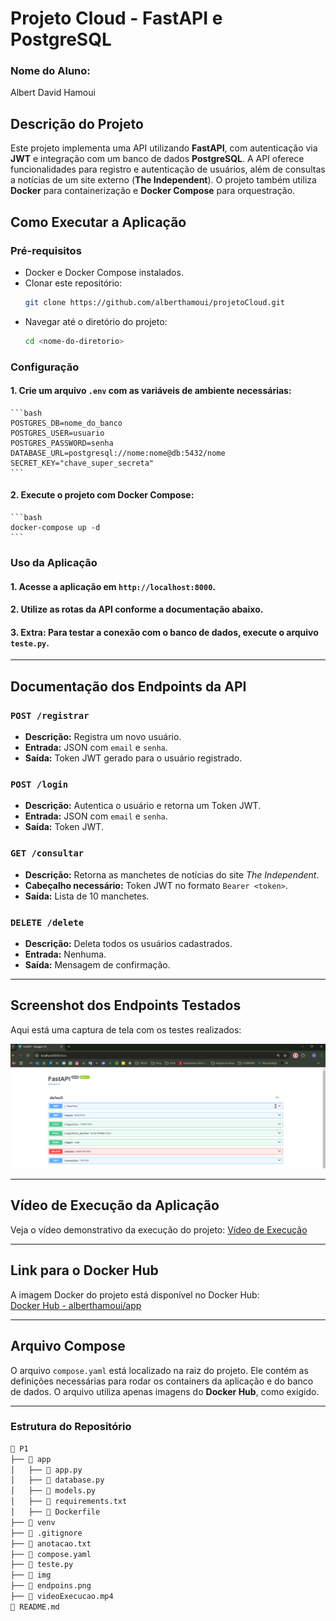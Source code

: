 # Projeto Cloud - FastAPI e PostgreSQL

### Nome do Aluno:
Albert David Hamoui

## Descrição do Projeto
Este projeto implementa uma API utilizando **FastAPI**, com autenticação via **JWT** e integração com um banco de dados **PostgreSQL**. A API oferece funcionalidades para registro e autenticação de usuários, além de consultas a notícias de um site externo (**The Independent**). O projeto também utiliza **Docker** para containerização e **Docker Compose** para orquestração.

## Como Executar a Aplicação

### Pré-requisitos
- Docker e Docker Compose instalados.
- Clonar este repositório:
  ```bash
  git clone https://github.com/alberthamoui/projetoCloud.git
  ```
- Navegar até o diretório do projeto:
  ```bash
  cd <nome-do-diretorio>
  ```

### Configuração
#### 1. Crie um arquivo `.env` com as variáveis de ambiente necessárias:
    ```bash
    POSTGRES_DB=nome_do_banco
    POSTGRES_USER=usuario
    POSTGRES_PASSWORD=senha
    DATABASE_URL=postgresql://nome:nome@db:5432/nome
    SECRET_KEY="chave_super_secreta"
    ```


#### 2. Execute o projeto com Docker Compose:
    ```bash
    docker-compose up -d
    ```

### Uso da Aplicação
#### 1. Acesse a aplicação em `http://localhost:8000`.
#### 2. Utilize as rotas da API conforme a documentação abaixo.
#### 3. Extra: Para testar a conexão com o banco de dados, execute o arquivo `teste.py`.


---

## Documentação dos Endpoints da API
### `POST /registrar`
- **Descrição:** Registra um novo usuário.
- **Entrada:** JSON com `email` e `senha`.
- **Saída:** Token JWT gerado para o usuário registrado.

### `POST /login`
- **Descrição:** Autentica o usuário e retorna um Token JWT.
- **Entrada:** JSON com `email` e `senha`.
- **Saída:** Token JWT.

### `GET /consultar`
- **Descrição:** Retorna as manchetes de notícias do site *The Independent*.
- **Cabeçalho necessário:** Token JWT no formato `Bearer <token>`.
- **Saída:** Lista de 10 manchetes.

### `DELETE /delete`
- **Descrição:** Deleta todos os usuários cadastrados.
- **Entrada:** Nenhuma.
- **Saída:** Mensagem de confirmação.

---

## Screenshot dos Endpoints Testados
Aqui está uma captura de tela com os testes realizados:

![Imagem Endpoints Testados](img/endpoints.png)

---

## Vídeo de Execução da Aplicação
Veja o vídeo demonstrativo da execução do projeto:
[Vídeo de Execução](img/videoExecucao.mp4)

---

## Link para o Docker Hub
A imagem Docker do projeto está disponível no Docker Hub:  
[Docker Hub - alberthamoui/app](https://hub.docker.com/r/alberthamoui/app)

---

## Arquivo Compose
O arquivo `compose.yaml` está localizado na raiz do projeto. Ele contém as definições necessárias para rodar os containers da aplicação e do banco de dados. O arquivo utiliza apenas imagens do **Docker Hub**, como exigido.

---

### Estrutura do Repositório
```bash
📁 P1
├── 📁 app 
│   ├── 📄 app.py
│   ├── 📄 database.py 
│   ├── 📄 models.py 
│   ├── 📄 requirements.txt 
│   ├── 📄 Dockerfile
├── 📁 venv
├── 📄 .gitignore
├── 📄 anotacao.txt
├── 📄 compose.yaml
├── 📄 teste.py
├── 📁 img 
├── 📄 endpoins.png
├── 📄 videoExecucao.mp4
📄 README.md
```